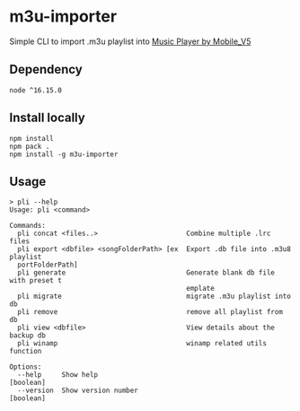 # m3u-importer
Simple CLI to import .m3u playlist into [Music Player by Mobile_V5](https://play.google.com/store/apps/details?id=media.music.musicplayer&hl=en&gl=US)

## Dependency
```
node ^16.15.0
```

## Install locally
```
npm install
npm pack .
npm install -g m3u-importer
```

## Usage
```
> pli --help
Usage: pli <command>

Commands:
  pli concat <files..>                      Combine multiple .lrc files
  pli export <dbfile> <songFolderPath> [ex  Export .db file into .m3u8 playlist
  portFolderPath]
  pli generate                              Generate blank db file with preset t
                                            emplate
  pli migrate                               migrate .m3u playlist into db
  pli remove                                remove all playlist from db
  pli view <dbfile>                         View details about the backup db
  pli winamp                                winamp related utils function

Options:
  --help     Show help                                                 [boolean]
  --version  Show version number                                       [boolean]
```